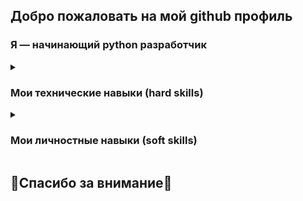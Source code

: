 [//]: # (----------HEADER----------)
## Добро пожаловать на мой github профиль

### Я — начинающий python разработчик
[//]: # (----------END HEADER----------)



[//]: # (----------HARD SKILLS----------)
<details>
  <summary>
    <h3>
      Мои технические навыки (hard skills)
    </h3>
  </summary>
  
  ### 💻 Языки программирования
  | ЯП | Когда приступил к изучению |
  |:------------------:|:------------------:|
  | <img src="https://github.com/devicons/devicon/blob/master/icons/python/python-original.svg" title="python" alt="python" width="40" height="40"/> |  В Яндекс Лицее  |
  
  ### 📑 Библиотеки, orm, фреймворки и прочее
  | Технология | Иконка | Где ознакомился с технологией | Где использовал (пример) |
  |:------------------|:------------------:|:------------------:|------------------:|
  | Sqlite3 | <img src="https://github.com/devicons/devicon/blob/master/icons/sqlite/sqlite-original.svg" title="sqlte3" alt="sqlte3" width="40" height="40"/> |  В Яндекс Лицее  |  |
  | Pygame |  |  В Яндекс Лицее  |  |
  | Pyqt5 | <img src="https://github.com/devicons/devicon/blob/master/icons/qt/qt-original.svg" title="pyqt5" alt="pyqt5" width="40" height="40"/> |  В Яндекс Лицее  |  |
  | Flask | <img src="https://github.com/devicons/devicon/blob/master/icons/flask/flask-original.svg" title="flask" alt="flask" width="40" height="40"/> |  В Яндекс Лицее  |  |
  
  ### 🛠 Инструменты
  | Технология | Иконка | Где узнал об инструменте | Где использовал (пример) |
  |:------------------|:------------------:|:------------------:|------------------:|
  | DB Browser| <img src="img/sqlitebrowser.svg" title="db browser" alt="db browser" width="40" height="40"/> |  В Яндекс Лицее  |  |
  
 </details>
 
[//]: # (----------HARD SKILLS----------)



[//]: # (----------SOFT SKILLS----------)
<details>
  <summary>
    <h3>
      Мои личностные навыки (soft skills)
    </h3>
  </summary>
 </details>
 
[//]: # (----------SOFT SKILLS----------)



[//]: # (----------END----------)

## 🙏Спасибо за внимание🙏

[//]: # (----------END----------)
